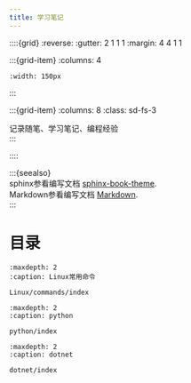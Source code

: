 ```yaml
---
title: 学习笔记
---
```


::::{grid}
:reverse:
:gutter: 2 1 1 1
:margin: 4 4 1 1

:::{grid-item}
:columns: 4

```{image} ./_static/logo-square.svg
:width: 150px
```
:::

:::{grid-item}
:columns: 8
:class: sd-fs-3

记录随笔、学习笔记、编程经验  
:::

::::

:::{seealso}  
sphinx参看编写文档 [sphinx-book-theme](https://sphinx-book-theme.readthedocs.io/en/stable/index.html).  
Markdown参看编写文档 [Markdown](https://github.com/MicrosoftDocs/Advertising-docs/tree/main).  
:::

# 目录

```{toctree}
:maxdepth: 2
:caption: Linux常用命令

Linux/commands/index
```

```{toctree}
:maxdepth: 2
:caption: python

python/index
```

```{toctree}
:maxdepth: 2
:caption: dotnet

dotnet/index
```



